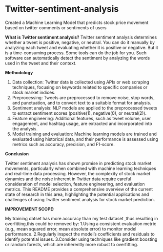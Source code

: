 # Twitter-sentiment-analysis
Created a Machine Learning Model that predicts stock price movement based on twitter comments or sentiments of users

**What is Twitter sentiment analysis?**
Twitter sentiment analysis determines whether a tweet is positive, negative, or neutral.
You can do it manually by analyzing each tweet and evaluating whether it is positive or negative. But it is a time-consuming process. 
Some tools can do the job for you. Such software can automatically detect the sentiment by analyzing the words used in the tweet and their context. 

**Methodology**

1.	Data collection: Twitter data is collected using APIs or web scraping techniques, focusing on keywords related to specific companies or stock market indices.
2.	Preprocessing: Tweets are preprocessed to remove noise, stop words, and punctuation, and to convert text to a suitable format for analysis.
3.	Sentiment analysis: NLP models are applied to the preprocessed tweets to extract sentiment scores (positive(1), negative(0), or neutral(2)).
4.	Feature engineering: Additional features, such as tweet volume, user engagement, and hashtag usage, are extracted and incorporated into the analysis.
5.	Model training and evaluation: Machine learning models are trained and evaluated using historical data, and their performance is assessed using metrics such as accuracy, precision, and F1-score.

   
**Conclusion**

Twitter sentiment analysis has shown promise in predicting stock market movements, particularly when combined with machine learning techniques and real-time data processing. However, the complexity of stock market dynamics and the noise inherent in Twitter data require careful consideration of model selection, feature engineering, and evaluation metrics. This README provides a comprehensive overview of the current state of research in this area, highlighting the potential applications and challenges of using Twitter sentiment analysis for stock market prediction.

**IMPROVEMENT SCOPE:**

My training datset has more accuracy than my test dataset ,thus resulting in overfitting,this could be removed by:
1.Using a consistent evaluation metric (e.g., mean squared error, mean absolute error) to monitor model performance.
2.Regularly inspect the model’s coefficients and residuals to identify potential issues.
3.Consider using techniques like gradient boosting or random forests, which are inherently more robust to overfitting.

